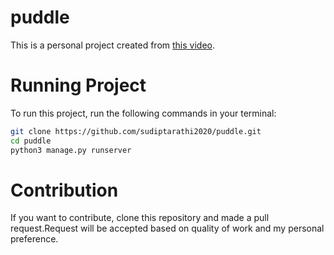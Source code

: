 # puddle
This is a personal project created from [this video](https://youtu.be/ZxMB6Njs3ck?si=aho66g2g3WHXT76N).

# Running Project
To run this project, run the following commands in your terminal:
```bash
git clone https://github.com/sudiptarathi2020/puddle.git
cd puddle
python3 manage.py runserver
```

# Contribution
If you want to contribute, clone this repository and made a pull request.Request will be accepted based on quality of work and my personal preference.
